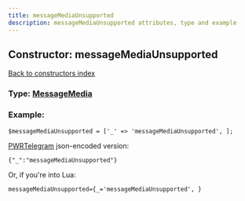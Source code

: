 ```yaml
---
title: messageMediaUnsupported
description: messageMediaUnsupported attributes, type and example
---
```

## Constructor: messageMediaUnsupported  
[Back to constructors index](index.md)






### Type: [MessageMedia](../types/MessageMedia.md)


### Example:

```
$messageMediaUnsupported = ['_' => 'messageMediaUnsupported', ];
```  

[PWRTelegram](https://pwrtelegram.xyz) json-encoded version:

```
{"_":"messageMediaUnsupported"}
```


Or, if you're into Lua:  


```
messageMediaUnsupported={_='messageMediaUnsupported', }

```


